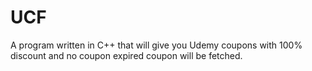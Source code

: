 # UCF
A program written in C++ that will give you Udemy coupons with 100% discount and no coupon expired coupon will be fetched.
